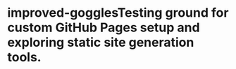 # improved-gogglesTesting ground for custom GitHub Pages setup and exploring static site generation tools.
